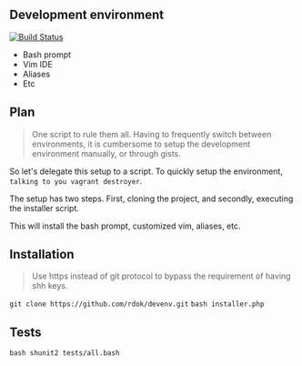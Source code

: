 ## Development environment
[![Build Status](https://travis-ci.org/rdok/devenv.svg?branch=master)](https://travis-ci.org/rdok/devenv)

- Bash prompt
- Vim IDE                                                  
- Aliases
- Etc

## Plan
> One script to rule them all. Having to frequently switch between 
environments, it is cumbersome to setup the development environment manually, 
or through gists.                         

So let's delegate this setup to a script. To quickly setup the environment, 
`talking to you vagrant destroyer`.

The setup has two steps. First, cloning the project, and secondly, executing 
the installer script.                                       
                                                                
This will install the bash prompt, customized vim, aliases, etc.

## Installation
> Use https instead of git protocol to bypass the requirement of having shh 
keys.  

`git clone https://github.com/rdok/devenv.git`
`bash installer.php`

## Tests
`bash shunit2 tests/all.bash`
